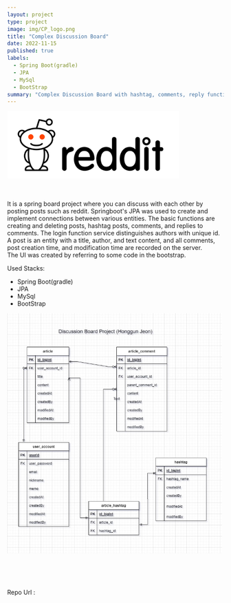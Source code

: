 ```yaml
---
layout: project
type: project
image: img/CP_logo.png
title: "Complex Discussion Board"
date: 2022-11-15
published: true
labels:
  - Spring Boot(gradle)
  - JPA
  - MySql
  - BootStrap
summary: "Complex Discussion Board with hashtag, comments, reply functions"
---
```


<div class="text-center p-4">
  <img width="400px" src="../img/reddit.png" >
</div>
<br><br>

It is a spring board project where you can discuss with each other by posting posts such as reddit.
Springboot's JPA was used to create and implement connections between various entities. The basic functions are creating and deleting posts, hashtag posts, comments, and replies to comments. The login function service distinguishes authors with unique id. A post is an entity with a title, author, and text content, and all comments, post creation time, and modification time are recorded on the server.
<br>
The UI was created by referring to some code in the bootstrap.

Used Stacks:
  - Spring Boot(gradle)
  - JPA
  - MySql
  - BootStrap


<div class="text-center p-4">
  <img width="500px" src="../img/complexboard.jpg" >
</div>

<br><br><br>

Repo Url : 
